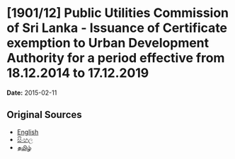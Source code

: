 # [1901/12] Public Utilities Commission of Sri Lanka - Issuance of Certificate exemption to Urban Development Authority for a period effective from 18.12.2014 to 17.12.2019

**Date:** 2015-02-11

## Original Sources

- [English](https://documents.gov.lk/view/extra-gazettes/2015/2/1901-12_E.pdf)
- [සිංහල](https://documents.gov.lk/view/extra-gazettes/2015/2/1901-12_S.pdf)
- [தமிழ்](https://documents.gov.lk/view/extra-gazettes/2015/2/1901-12_T.pdf)
